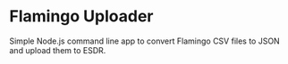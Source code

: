 Flamingo Uploader
=================

Simple Node.js command line app to convert Flamingo CSV files to JSON and upload them to ESDR.
